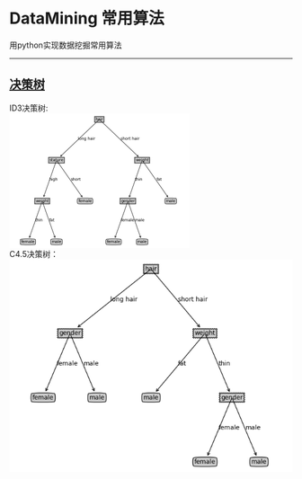 # DataMining 常用算法
用python实现数据挖掘常用算法
***
## [决策树](https://github.com/MyBules/DataMining/tree/master/Decision_Tree) 
ID3决策树:<br> 
<img src="Decision_Tree/imgs/ID3.png" width="320" hegiht="240" align=center />
<br>
C4.5决策树：<br> 
![C45](Decision_Tree/imgs/C45.png) 
